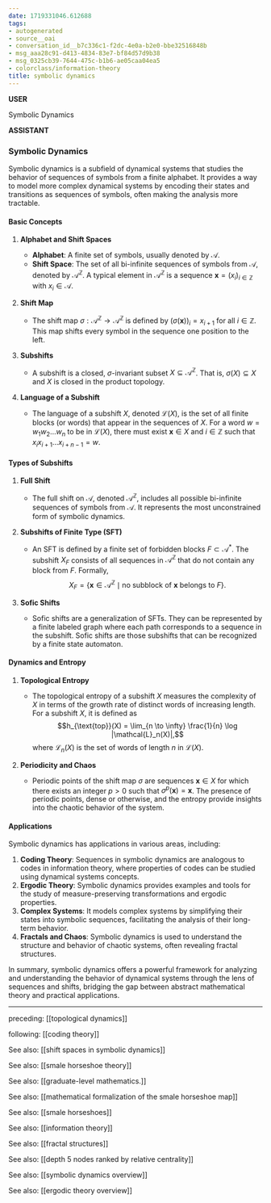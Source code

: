 ```yaml
---
date: 1719331046.612688
tags:
- autogenerated
- source__oai
- conversation_id__b7c336c1-f2dc-4e0a-b2e0-bbe32516848b
- msg_aaa28c91-d413-4834-83e7-bf84d57d9b38
- msg_0325cb39-7644-475c-b1b6-ae05caa04ea5
- colorclass/information-theory
title: symbolic dynamics
---
```


**USER**

Symbolic Dynamics


**ASSISTANT**

### Symbolic Dynamics

Symbolic dynamics is a subfield of dynamical systems that studies the behavior of sequences of symbols from a finite alphabet. It provides a way to model more complex dynamical systems by encoding their states and transitions as sequences of symbols, often making the analysis more tractable.

#### Basic Concepts

1. **Alphabet and Shift Spaces**
   - **Alphabet**: A finite set of symbols, usually denoted by $\mathcal{A}$.
   - **Shift Space**: The set of all bi-infinite sequences of symbols from $\mathcal{A}$, denoted by $\mathcal{A}^\mathbb{Z}$. A typical element in $\mathcal{A}^\mathbb{Z}$ is a sequence $\mathbf{x} = (x_i)_{i \in \mathbb{Z}}$ with $x_i \in \mathcal{A}$.

2. **Shift Map**
   - The shift map $\sigma: \mathcal{A}^\mathbb{Z} \to \mathcal{A}^\mathbb{Z}$ is defined by $(\sigma(\mathbf{x}))_i = x_{i+1}$ for all $i \in \mathbb{Z}$. This map shifts every symbol in the sequence one position to the left.

3. **Subshifts**
   - A subshift is a closed, $\sigma$-invariant subset $X \subseteq \mathcal{A}^\mathbb{Z}$. That is, $\sigma(X) \subseteq X$ and $X$ is closed in the product topology.

4. **Language of a Subshift**
   - The language of a subshift $X$, denoted $\mathcal{L}(X)$, is the set of all finite blocks (or words) that appear in the sequences of $X$. For a word $w = w_1 w_2 \ldots w_n$ to be in $\mathcal{L}(X)$, there must exist $\mathbf{x} \in X$ and $i \in \mathbb{Z}$ such that $x_i x_{i+1} \ldots x_{i+n-1} = w$.

#### Types of Subshifts

1. **Full Shift**
   - The full shift on $\mathcal{A}$, denoted $\mathcal{A}^\mathbb{Z}$, includes all possible bi-infinite sequences of symbols from $\mathcal{A}$. It represents the most unconstrained form of symbolic dynamics.

2. **Subshifts of Finite Type (SFT)**
   - An SFT is defined by a finite set of forbidden blocks $F \subset \mathcal{A}^*$. The subshift $X_F$ consists of all sequences in $\mathcal{A}^\mathbb{Z}$ that do not contain any block from $F$. Formally, $$X_F = \{ \mathbf{x} \in \mathcal{A}^\mathbb{Z} \mid \text{no subblock of } \mathbf{x} \text{ belongs to } F \}.$$

3. **Sofic Shifts**
   - Sofic shifts are a generalization of SFTs. They can be represented by a finite labeled graph where each path corresponds to a sequence in the subshift. Sofic shifts are those subshifts that can be recognized by a finite state automaton.

#### Dynamics and Entropy

1. **Topological Entropy**
   - The topological entropy of a subshift $X$ measures the complexity of $X$ in terms of the growth rate of distinct words of increasing length. For a subshift $X$, it is defined as $$h_{\text{top}}(X) = \lim_{n \to \infty} \frac{1}{n} \log |\mathcal{L}_n(X)|,$$ where $\mathcal{L}_n(X)$ is the set of words of length $n$ in $\mathcal{L}(X)$.

2. **Periodicity and Chaos**
   - Periodic points of the shift map $\sigma$ are sequences $\mathbf{x} \in X$ for which there exists an integer $p > 0$ such that $\sigma^p(\mathbf{x}) = \mathbf{x}$. The presence of periodic points, dense or otherwise, and the entropy provide insights into the chaotic behavior of the system.

#### Applications

Symbolic dynamics has applications in various areas, including:

1. **Coding Theory**: Sequences in symbolic dynamics are analogous to codes in information theory, where properties of codes can be studied using dynamical systems concepts.
2. **Ergodic Theory**: Symbolic dynamics provides examples and tools for the study of measure-preserving transformations and ergodic properties.
3. **Complex Systems**: It models complex systems by simplifying their states into symbolic sequences, facilitating the analysis of their long-term behavior.
4. **Fractals and Chaos**: Symbolic dynamics is used to understand the structure and behavior of chaotic systems, often revealing fractal structures.

In summary, symbolic dynamics offers a powerful framework for analyzing and understanding the behavior of dynamical systems through the lens of sequences and shifts, bridging the gap between abstract mathematical theory and practical applications.


---

preceding: [[topological dynamics]]  


following: [[coding theory]]

See also: [[shift spaces in symbolic dynamics]]


See also: [[smale horseshoe theory]]


See also: [[graduate-level mathematics.]]


See also: [[mathematical formalization of the smale horseshoe map]]


See also: [[smale horseshoes]]


See also: [[information theory]]


See also: [[fractal structures]]


See also: [[depth 5 nodes ranked by relative centrality]]


See also: [[symbolic dynamics overview]]


See also: [[ergodic theory overview]]